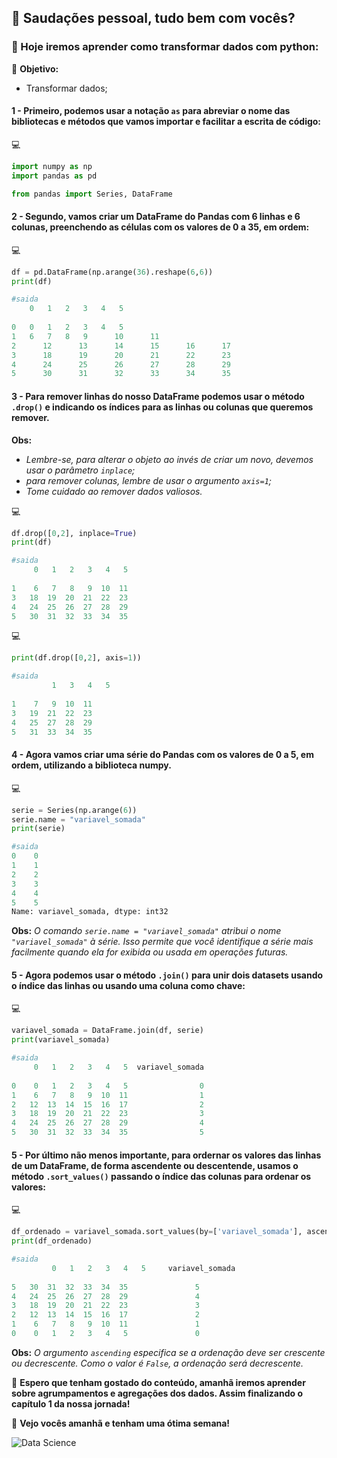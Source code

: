 ## 🍄 Saudações pessoal, tudo bem com vocês?

### 🦊 Hoje iremos aprender como transformar dados com python:

🎯 **Objetivo:**
 - Transformar dados;


#### 1 - Primeiro, podemos usar a notação `as` para abreviar o nome das bibliotecas e métodos que vamos importar e facilitar a escrita de código:

:computer:
```py
import numpy as np
import pandas as pd

from pandas import Series, DataFrame
```

#### 2 - Segundo, vamos criar um DataFrame do Pandas com 6 linhas e 6 colunas, preenchendo as células com os valores de 0 a 35, em ordem:

:computer:
```py
df = pd.DataFrame(np.arange(36).reshape(6,6))
print(df)

#saida
	0	1	2	3	4	5
        
0	0	1	2	3	4	5
1	6	7	8	9      10      11
2      12      13      14      15      16      17
3      18      19      20      21      22      23
4      24      25      26      27      28      29
5      30      31      32      33      34      35
```

#### 3 - Para remover linhas do nosso DataFrame podemos usar o método `.drop()` e indicando os índices para as linhas ou colunas que queremos remover.

**Obs:** 
- _Lembre-se, para alterar o objeto ao invés de criar um novo, devemos usar o parâmetro `inplace`;_
- _para remover colunas, lembre de usar o argumento `axis=1`;_
- _Tome cuidado ao remover dados valiosos._

:computer:
```py
df.drop([0,2], inplace=True)
print(df)

#saida
	 0	 1	 2	 3	 4	 5
         
1	 6	 7	 8	 9	10	11
3	18	19	20	21	22	23
4	24	25	26	27	28	29
5	30	31	32	33	34	35
```

:computer:
```py
print(df.drop([0,2], axis=1))

#saida
         1	 3	 4	 5
         
1	 7	 9	10	11
3	19	21	22	23
4	25	27	28	29
5	31	33	34	35
```

#### 4 - Agora vamos criar uma série do Pandas com os valores de 0 a 5, em ordem, utilizando a biblioteca numpy.

:computer:
```py
serie = Series(np.arange(6))
serie.name = "variavel_somada"
print(serie)

#saida
0    0
1    1
2    2
3    3
4    4
5    5
Name: variavel_somada, dtype: int32
```

**Obs:** _O comando `serie.name = "variavel_somada"` atribui o nome `"variavel_somada"` à série. Isso permite que você identifique a série mais facilmente quando ela for exibida ou usada em operações futuras._

#### 5 - Agora podemos usar o método `.join()` para unir dois datasets usando o índice das linhas ou usando uma coluna como chave:

:computer:
```py
variavel_somada = DataFrame.join(df, serie)
print(variavel_somada)

#saida
	 0	 1	 2	 3	 4 	 5	variavel_somada
         
0	 0	 1	 2	 3	 4	 5	              0
1	 6	 7	 8	 9	10	11	              1
2	12	13	14	15	16	17	              2
3	18	19	20	21	22	23	              3
4	24	25	26	27	28	29	              4
5	30	31	32	33	34	35	              5
```

#### 5 - Por último não menos importante, para ordernar os valores das linhas de um DataFrame, de forma ascendente ou descentende, usamos o método `.sort_values()` passando o índice das colunas para ordenar os valores:

:computer:
```py
df_ordenado = variavel_somada.sort_values(by=['variavel_somada'], ascending=[False])
print(df_ordenado)

#saida
         0	 1	 2	 3	 4	 5     variavel_somada
         
5	30	31	32	33	34	35	             5
4	24	25	26	27	28	29	             4
3	18	19	20	21	22	23	             3
2	12	13	14	15	16	17	             2
1	 6	 7	 8	 9	10	11	             1 
0	 0	 1	 2 	 3	 4 	 5	             0 
```

**Obs:** _O argumento `ascending` especifica se a ordenação deve ser crescente ou decrescente. Como o valor é `False`, a ordenação será decrescente._

🌊 **Espero que tenham gostado do conteúdo, amanhã iremos aprender sobre agrumpamentos e agregações dos dados. Assim finalizando o capítulo 1 da nossa jornada!**

🚀 **Vejo vocês amanhã e tenham uma ótima semana!**

![Data Science](https://media.licdn.com/dms/image/C4D12AQGD_su1k14bYA/article-cover_image-shrink_600_2000/0/1583217311227?e=2147483647&v=beta&t=s_7cvkGjyfNTp2x6mnsiPFUfbPhWyvnMIavE_na62bE)
